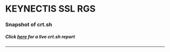 # KEYNECTIS SSL RGS
### Snapshot of crt.sh
##### Click [here](https://crt.sh/?q=F738DEFBF6E277E497EDA633A86685FA23F9023B3F5AD6E4FC9481D2DABD7BDB) for a live crt.sh report

---
